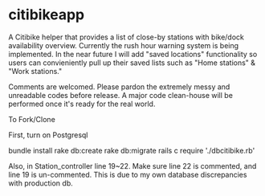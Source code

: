 citibikeapp
===========

A Citibike helper that provides a list of close-by stations with bike/dock availability overview. Currently the rush hour warning system is being implemented. In the near future I will add "saved locations" functionality so users can convieniently pull up their saved lists such as "Home stations" & "Work stations."

Comments are welcomed. Please pardon the extremely messy and unreadable codes before release. A major code clean-house will be performed once it's ready for the real world.  

To Fork/Clone

First, turn on Postgresql

bundle install
rake db:create
rake db:migrate
rails c
require './dbcitibike.rb'

Also, in Station_controller line 19~22. Make sure line 22 is commented, and line 19 is un-commented. This is due to my own database discrepancies with production db. 
